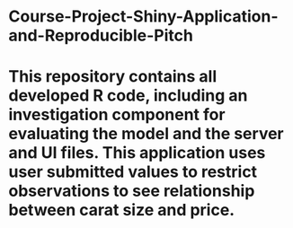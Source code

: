 # Course-Project-Shiny-Application-and-Reproducible-Pitch

# This repository contains all developed R code, including an investigation component for evaluating the model and the server and UI files. This application uses user submitted values to restrict observations to see relationship between carat size and price.

